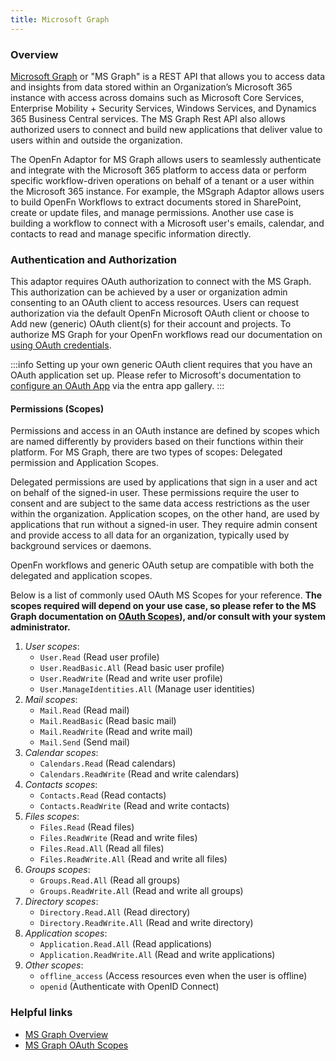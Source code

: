 ```yaml
---
title: Microsoft Graph
---
```


### Overview

[Microsoft Graph](https://learn.microsoft.com/en-us/graph/overview) or "MS Graph" is a REST API that allows you to access data and insights from data stored within an 
Organization’s Microsoft 365 instance with access across domains such as Microsoft Core Services, 
Enterprise Mobility + Security Services, Windows Services, and Dynamics 365 Business Central services. 
The MS Graph Rest API also allows authorized users to connect and build new applications that deliver value to 
users within and outside the organization. 

The OpenFn Adaptor for MS Graph allows users to seamlessly authenticate and integrate with the Microsoft 365 
platform to access data or perform specific workflow-driven operations on behalf of a tenant or a 
user within the Microsoft 365 instance.  For example, the MSgraph Adaptor allows users to build 
OpenFn Workflows to extract documents stored in SharePoint, create or update files, and manage 
permissions. Another use case is building a workflow to connect with a Microsoft user's emails, 
calendar, and contacts to read and manage specific information directly.


### Authentication and Authorization

This adaptor requires OAuth authorization to connect with the MS Graph. This authorization can be achieved 
by a user or organization admin consenting to an OAuth client to access resources. Users can request 
authorization via the default OpenFn Microsoft OAuth client or choose to Add new (generic) OAuth client(s) 
for their account and projects. To authorize MS Graph for your OpenFn workflows read our documentation on
[using OAuth credentials](/documentation/build/credentials#use-oauth2-credentials). 

:::info 
Setting up your own generic OAuth client requires that you have an OAuth application set up. 
Please refer to Microsoft's documentation to [configure an OAuth App](https://learn.microsoft.com/en-us/entra/identity/saas-apps/openidoauth-tutorial)
via the entra app gallery.
:::

#### Permissions (Scopes)
Permissions and access in an OAuth instance are defined by scopes which are named differently by providers based 
on their functions within their platform. For MS Graph, there are two types of scopes: Delegated permission and 
Application Scopes. 

Delegated permissions are used by applications that sign in a user and act on behalf of the signed-in user. These 
permissions require the user to consent and are subject to the same data access restrictions as the user 
within the organization. Application scopes, on the other hand, are used by applications that run without a 
signed-in user. They require admin consent and provide access to all data for an organization, typically 
used by background services or daemons. 

OpenFn workflows and generic OAuth setup are compatible with both the delegated and application scopes. 

Below is a list of commonly used OAuth MS Scopes for your reference. **The scopes required will depend on your
use case, so please refer to the MS Graph documentation on [OAuth Scopes](https://learn.microsoft.com/en-us/entra/identity-platform/scopes-oidc)), 
and/or consult with your system administrator.**

1. _User scopes_:
   - `User.Read` (Read user profile)
   - `User.ReadBasic.All` (Read basic user profile)
   - `User.ReadWrite` (Read and write user profile)
   - `User.ManageIdentities.All` (Manage user identities)
2. _Mail scopes_:
   - `Mail.Read` (Read mail)
   - `Mail.ReadBasic` (Read basic mail)
   - `Mail.ReadWrite` (Read and write mail)
   - `Mail.Send` (Send mail)
3. _Calendar scopes_:
   - `Calendars.Read` (Read calendars)
   - `Calendars.ReadWrite` (Read and write calendars)
4. _Contacts scopes_:
   - `Contacts.Read` (Read contacts)
   - `Contacts.ReadWrite` (Read and write contacts)
5. _Files scopes_:
   - `Files.Read` (Read files)
   - `Files.ReadWrite` (Read and write files)
   - `Files.Read.All` (Read all files)
   - `Files.ReadWrite.All` (Read and write all files)
6. _Groups scopes_:
   - `Groups.Read.All` (Read all groups)
   - `Groups.ReadWrite.All` (Read and write all groups)
7. _Directory scopes_:
   - `Directory.Read.All` (Read directory)
   - `Directory.ReadWrite.All` (Read and write directory)
8. _Application scopes_:
   - `Application.Read.All` (Read applications)
   - `Application.ReadWrite.All` (Read and write applications)
9. _Other scopes_:
   - `offline_access` (Access resources even when the user is offline)
   - `openid` (Authenticate with OpenID Connect)

### Helpful links
- [MS Graph Overview](https://learn.microsoft.com/en-us/graph/overview)
- [MS Graph OAuth Scopes](https://learn.microsoft.com/en-us/entra/identity-platform/scopes-oidc)
